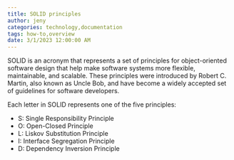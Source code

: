 ```yaml
---
title: SOLID principles
author: jeny
categories: technology,documentation
tags: how-to,overview
date: 3/1/2023 12:00:00 AM
---
```



<p>SOLID is an acronym that represents a set of principles for object-oriented software design that help make software systems more flexible, maintainable, and scalable. These principles were introduced by Robert C. Martin, also known as Uncle Bob, and have become a widely accepted set of guidelines for software developers.</p><p>Each letter in SOLID represents one of the five principles:</p><ul><li>S: Single Responsibility Principle</li><li>O: Open-Closed Principle</li><li>L: Liskov Substitution Principle</li><li>I: Interface Segregation Principle</li><li>D: Dependency Inversion Principle</li></ul><p><br></p>
